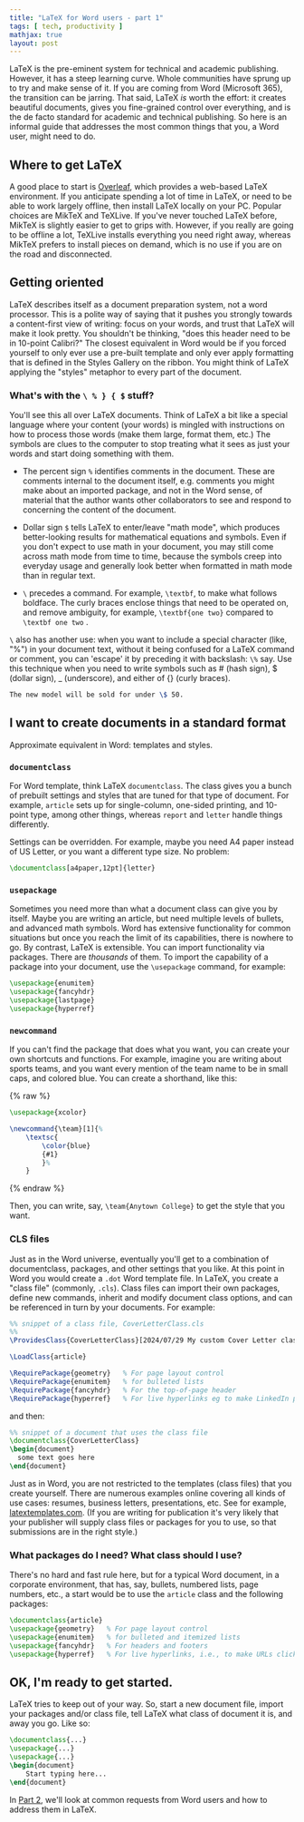 ```yaml
---
title: "LaTeX for Word users - part 1"
tags: [ tech, productivity ]
mathjax: true
layout: post
---
```


LaTeX is the pre-eminent system for technical and academic publishing. 
However, it has a steep learning curve. Whole communities have sprung up to try and make sense of it. 
If you are coming from Word (Microsoft 365), the transition can be jarring. 
That said, LaTeX *is* worth the effort: it creates beautiful
documents, gives you fine-grained control over everything, and is the de facto standard for academic and technical publishing.
So here is an informal guide that addresses the most common things that you, a Word user, might need to do. 

## Where to get LaTeX
A good place to start is [Overleaf](https://www.overleaf.com), which provides a web-based LaTeX environment.
If you anticipate spending a lot of time in LaTeX, or need to be able to work largely 
offline, then install LaTeX locally on your PC. Popular choices are MikTeX and TeXLive. 
If you've never touched LaTeX before, MikTeX is slightly easier to get to grips with. 
However, if you really are going to be offline a lot, TeXLive installs everything you need 
right away, whereas MikTeX prefers to install pieces on demand, which is no use if you are on the road and disconnected.

## Getting oriented
LaTeX describes itself as a document preparation system, not a word processor. 
This is a polite way of saying that it pushes you strongly towards a content-first 
view of writing: focus on your words, and trust that LaTeX will make it look pretty.
You shouldn't be thinking, "does this header need to be in 10-point Calibri?" 
The closest equivalent in Word would be if you forced yourself to only ever use a pre-built template
and only ever apply formatting that is defined in the Styles Gallery on the ribbon. 
You might think of LaTeX applying the "styles" metaphor to every part of the document.

### What's with the `\ % } { $` stuff?
You'll see this all over LaTeX documents. Think of LaTeX a bit like a special language where your content (your words) is mingled with instructions on how to process those words (make them large, format them, etc.) The symbols are clues to the computer to stop
treating what it sees as just your words and start doing something with them. 

 - The percent sign `%` identifies comments in the document. These are comments internal to the document itself, e.g.
comments you might make about an imported package, and not in the Word sense, of material that the author wants
other collaborators to see and respond to concerning the content of the document.

 - Dollar sign `$` tells LaTeX to enter/leave "math mode", which produces better-looking 
results for mathematical equations and symbols.
 Even if you don't expect to use math in your document, you may still come across math mode from time to time, because the symbols
 creep into everyday usage and generally look better when formatted in math mode than in regular text. 

 - `\` precedes a command. For example, `\textbf`, to make what follows boldface. 
The curly braces enclose things that need to be operated on, and remove ambiguity, 
for example, `\textbf{one two}` compared to `\textbf one two` .

`\` also has another use: when you want to include a special character (like, "%") in your document text, without it being confused 
for a LaTeX command or comment, you can 'escape' it by preceding it with backslash: `\%` say. Use this technique when you need to write
symbols such as # (hash sign), $ (dollar sign), _ (underscore), and either of {} (curly braces).

```tex
The new model will be sold for under \$ 50.
``` 
 
## I want to create documents in a standard format
Approximate equivalent in Word: templates and styles.

### `documentclass`
For Word template, think LaTeX `documentclass`. The class gives you a bunch of prebuilt settings and styles 
that are tuned for that type of document. For example, `article` sets up for single-column, one-sided printing, 
and 10-point type, among other things, whereas `report` and `letter` handle things differently. 

Settings can be overridden. For example, maybe you need A4 paper instead of US Letter, 
or you want a different type size. No problem:

```tex
\documentclass[a4paper,12pt]{letter}
```

### `usepackage`
Sometimes you need more than what a document class can give you by itself. Maybe you are writing an article, 
but need multiple levels of bullets, and advanced math symbols. Word has extensive functionality for common situations
but once you reach the limit of its capabilities, there is nowhere to go. By contrast, LaTeX is extensible. You can import
 functionality via packages. There are *thousands* of them. To import the capability of a package into your document, use 
the `\usepackage` command, for example:

```tex 
\usepackage{enumitem}
\usepackage{fancyhdr}
\usepackage{lastpage}
\usepackage{hyperref}
```

### `newcommand`
If you can't find the package that does what you want, you can create your own shortcuts and functions. For example, 
imagine you are writing about sports teams, and you want every mention of the team name to be in small caps, 
and colored blue. You can create a shorthand, like this:

{% raw %}
```tex
\usepackage{xcolor}

\newcommand{\team}[1]{%
    \textsc{
        \color{blue}
        {#1}
        }%
    }
```

{% endraw %}

Then, you can write, say, `\team{Anytown College}` to get the style that you want.

### CLS files
Just as in the Word universe, eventually you'll get to a combination of documentclass, packages, and other settings that 
you like. At this point in Word you would create a `.dot` Word template file. In LaTeX, you create a "class file" (commonly, `.cls`).
Class files can import their own packages, define new commands, inherit and modify document class options, and can be referenced
in turn by your documents. For example:

```tex
%% snippet of a class file, CoverLetterClass.cls
%%
\ProvidesClass{CoverLetterClass}[2024/07/29 My custom Cover Letter class]

\LoadClass{article}

\RequirePackage{geometry}   % For page layout control
\RequirePackage{enumitem}   % for bulleted lists
\RequirePackage{fancyhdr}   % For the top-of-page header
\RequirePackage{hyperref}   % For live hyperlinks eg to make LinkedIn profiles clickable
```

and then:

```tex
%% snippet of a document that uses the class file
\documentclass{CoverLetterClass}
\begin{document}
  some text goes here
\end{document}
```  

Just as in Word, you are not restricted to the templates (class files) that you create yourself. There are numerous examples
online covering all kinds of use cases: resumes, business letters, presentations, etc. See for example, [latextemplates.com](https://www.latextemplates.com/).
 (If you are writing for publication it's very likely that your publisher will supply class files or packages for you 
 to use, so that submissions are in the right style.)

### What packages do I need? What class should I use?
There's no hard and fast rule here, but for a typical Word document, in a corporate environment, that has, say, bullets, numbered lists, page numbers, etc., a start would be to use the `article` class and the following packages:

```tex
\documentclass{article}
\usepackage{geometry}   % For page layout control
\usepackage{enumitem}   % for bulleted and itemized lists
\usepackage{fancyhdr}   % For headers and footers
\usepackage{hyperref}   % For live hyperlinks, i.e., to make URLs clickable
```

## OK, I'm ready to get started. 
LaTeX tries to keep out of your way. So, start a new document file, import your packages and/or class file, 
tell LaTeX what class of document it is, and away you go. Like so:

```tex
\documentclass{...}
\usepackage{...}
\usepackage{...}
\begin{document}
	Start typing here...
\end{document}	
```


In [Part 2](LaTeX-for-Word-users-part-2.html), we'll look at common requests from Word users and how to address them in LaTeX.

